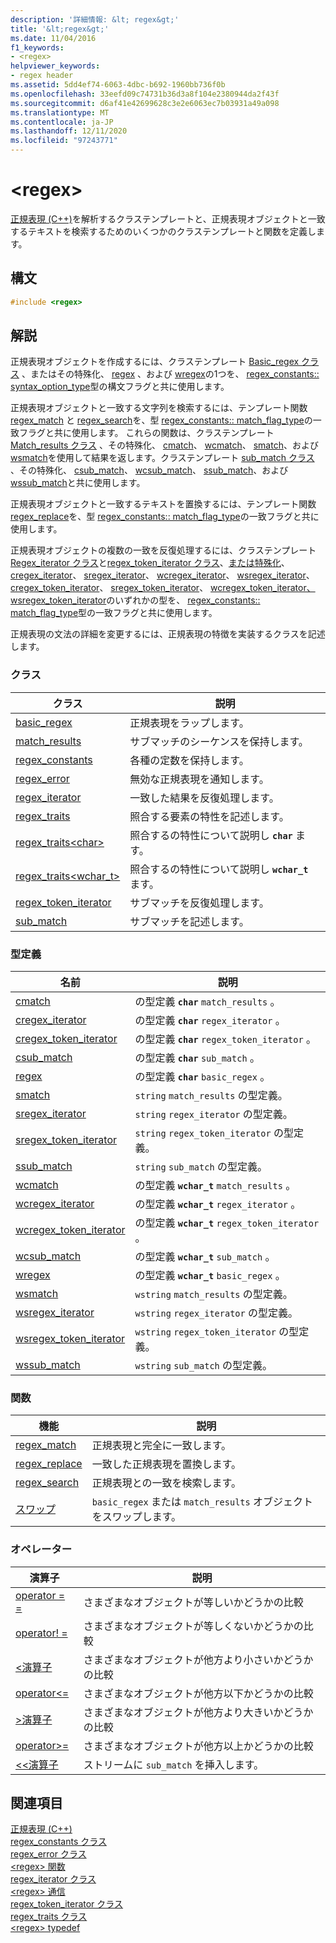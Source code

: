 ```yaml
---
description: '詳細情報: &lt; regex&gt;'
title: '&lt;regex&gt;'
ms.date: 11/04/2016
f1_keywords:
- <regex>
helpviewer_keywords:
- regex header
ms.assetid: 5dd4ef74-6063-4dbc-b692-1960bb736f0b
ms.openlocfilehash: 33eefd09c74731b36d3a8f104e2380944da2f43f
ms.sourcegitcommit: d6af41e42699628c3e2e6063ec7b03931a49a098
ms.translationtype: MT
ms.contentlocale: ja-JP
ms.lasthandoff: 12/11/2020
ms.locfileid: "97243771"
---
```

# <a name="ltregexgt"></a>&lt;regex&gt;

[正規表現 (C++)](../standard-library/regular-expressions-cpp.md)を解析するクラステンプレートと、正規表現オブジェクトと一致するテキストを検索するためのいくつかのクラステンプレートと関数を定義します。

## <a name="syntax"></a>構文

```cpp
#include <regex>
```

## <a name="remarks"></a>解説

正規表現オブジェクトを作成するには、クラステンプレート [Basic_regex クラス](../standard-library/basic-regex-class.md) 、またはその特殊化、 [regex](../standard-library/regex-typedefs.md#regex) 、および [wregex](../standard-library/regex-typedefs.md#wregex)の1つを、 [regex_constants:: syntax_option_type](../standard-library/regex-constants-class.md#syntax_option_type)型の構文フラグと共に使用します。

正規表現オブジェクトと一致する文字列を検索するには、テンプレート関数 [regex_match](../standard-library/regex-functions.md#regex_match) と [regex_search](../standard-library/regex-functions.md#regex_search)を、型 [regex_constants:: match_flag_type](../standard-library/regex-constants-class.md#match_flag_type)の一致フラグと共に使用します。 これらの関数は、クラステンプレート [Match_results クラス](../standard-library/match-results-class.md) 、その特殊化、 [cmatch](../standard-library/regex-typedefs.md#cmatch)、 [wcmatch](../standard-library/regex-typedefs.md#wcmatch)、 [smatch](../standard-library/regex-typedefs.md#smatch)、および [wsmatch](../standard-library/regex-typedefs.md#wsmatch)を使用して結果を返します。クラステンプレート [sub_match クラス](../standard-library/sub-match-class.md) 、その特殊化、 [csub_match](../standard-library/regex-typedefs.md#csub_match)、 [wcsub_match](../standard-library/regex-typedefs.md#wcsub_match)、 [ssub_match](../standard-library/regex-typedefs.md#ssub_match)、および [wssub_match](../standard-library/regex-typedefs.md#wssub_match)と共に使用します。

正規表現オブジェクトと一致するテキストを置換するには、テンプレート関数 [regex_replace](../standard-library/regex-functions.md#regex_replace)を、型 [regex_constants:: match_flag_type](../standard-library/regex-constants-class.md#match_flag_type)の一致フラグと共に使用します。

正規表現オブジェクトの複数の一致を反復処理するには、クラステンプレート[Regex_iterator クラス](../standard-library/regex-iterator-class.md)と[regex_token_iterator クラス](../standard-library/regex-token-iterator-class.md)、[または特殊化](../standard-library/regex-typedefs.md#wsregex_token_iterator)、 [cregex_iterator](../standard-library/regex-typedefs.md#cregex_iterator)、 [sregex_iterator](../standard-library/regex-typedefs.md#sregex_iterator)、 [wcregex_iterator](../standard-library/regex-typedefs.md#wcregex_iterator)、 [wsregex_iterator](../standard-library/regex-typedefs.md#wsregex_iterator)、 [cregex_token_iterator](../standard-library/regex-typedefs.md#cregex_token_iterator)、 [sregex_token_iterator](../standard-library/regex-typedefs.md#sregex_token_iterator)、 [wcregex_token_iterator、wsregex_token_iterator](../standard-library/regex-typedefs.md#wcregex_token_iterator)のいずれかの型を、 [regex_constants:: match_flag_type](../standard-library/regex-constants-class.md#match_flag_type)型の一致フラグと共に使用します。

正規表現の文法の詳細を変更するには、正規表現の特徴を実装するクラスを記述します。

### <a name="classes"></a>クラス

|クラス|説明|
|-|-|
|[basic_regex](../standard-library/basic-regex-class.md)|正規表現をラップします。|
|[match_results](../standard-library/match-results-class.md)|サブマッチのシーケンスを保持します。|
|[regex_constants](../standard-library/regex-constants-class.md)|各種の定数を保持します。|
|[regex_error](../standard-library/regex-error-class.md)|無効な正規表現を通知します。|
|[regex_iterator](../standard-library/regex-iterator-class.md)|一致した結果を反復処理します。|
|[regex_traits](../standard-library/regex-traits-class.md)|照合する要素の特性を記述します。|
|[regex_traits\<char>](../standard-library/regex-traits-char-class.md)|照合するの特性について説明し **`char`** ます。|
|[regex_traits<wchar_t>](../standard-library/regex-traits-wchar-t-class.md)|照合するの特性について説明し **`wchar_t`** ます。|
|[regex_token_iterator](../standard-library/regex-token-iterator-class.md)|サブマッチを反復処理します。|
|[sub_match](../standard-library/sub-match-class.md)|サブマッチを記述します。|

### <a name="type-definitions"></a>型定義

|名前|説明|
|-|-|
|[cmatch](../standard-library/regex-typedefs.md#cmatch)|の型定義 **`char`** `match_results` 。|
|[cregex_iterator](../standard-library/regex-typedefs.md#cregex_iterator)|の型定義 **`char`** `regex_iterator` 。|
|[cregex_token_iterator](../standard-library/regex-typedefs.md#cregex_token_iterator)|の型定義 **`char`** `regex_token_iterator` 。|
|[csub_match](../standard-library/regex-typedefs.md#csub_match)|の型定義 **`char`** `sub_match` 。|
|[regex](../standard-library/regex-typedefs.md#regex)|の型定義 **`char`** `basic_regex` 。|
|[smatch](../standard-library/regex-typedefs.md#smatch)|`string` `match_results` の型定義。|
|[sregex_iterator](../standard-library/regex-typedefs.md#sregex_iterator)|`string` `regex_iterator` の型定義。|
|[sregex_token_iterator](../standard-library/regex-typedefs.md#sregex_token_iterator)|`string` `regex_token_iterator` の型定義。|
|[ssub_match](../standard-library/regex-typedefs.md#ssub_match)|`string` `sub_match` の型定義。|
|[wcmatch](../standard-library/regex-typedefs.md#wcmatch)|の型定義 **`wchar_t`** `match_results` 。|
|[wcregex_iterator](../standard-library/regex-typedefs.md#wcregex_iterator)|の型定義 **`wchar_t`** `regex_iterator` 。|
|[wcregex_token_iterator](../standard-library/regex-typedefs.md#wcregex_token_iterator)|の型定義 **`wchar_t`** `regex_token_iterator` 。|
|[wcsub_match](../standard-library/regex-typedefs.md#wcsub_match)|の型定義 **`wchar_t`** `sub_match` 。|
|[wregex](../standard-library/regex-typedefs.md#wregex)|の型定義 **`wchar_t`** `basic_regex` 。|
|[wsmatch](../standard-library/regex-typedefs.md#wsmatch)|`wstring` `match_results` の型定義。|
|[wsregex_iterator](../standard-library/regex-typedefs.md#wsregex_iterator)|`wstring` `regex_iterator` の型定義。|
|[wsregex_token_iterator](../standard-library/regex-typedefs.md#wsregex_token_iterator)|`wstring` `regex_token_iterator` の型定義。|
|[wssub_match](../standard-library/regex-typedefs.md#wssub_match)|`wstring` `sub_match` の型定義。|

### <a name="functions"></a>関数

|機能|説明|
|-|-|
|[regex_match](../standard-library/regex-functions.md#regex_match)|正規表現と完全に一致します。|
|[regex_replace](../standard-library/regex-functions.md#regex_replace)|一致した正規表現を置換します。|
|[regex_search](../standard-library/regex-functions.md#regex_search)|正規表現との一致を検索します。|
|[スワップ](../standard-library/regex-functions.md#swap)|`basic_regex` または `match_results` オブジェクトをスワップします。|

### <a name="operators"></a>オペレーター

|演算子|説明|
|-|-|
|[operator = =](../standard-library/regex-operators.md#op_eq_eq)|さまざまなオブジェクトが等しいかどうかの比較|
|[operator! =](../standard-library/regex-operators.md#op_neq)|さまざまなオブジェクトが等しくないかどうかの比較|
|[<演算子 ](../standard-library/regex-operators.md#op_lt)|さまざまなオブジェクトが他方より小さいかどうかの比較|
|[operator\<=](../standard-library/regex-operators.md#op_gt_eq)|さまざまなオブジェクトが他方以下かどうかの比較|
|[>演算子 ](../standard-library/regex-operators.md#op_gt)|さまざまなオブジェクトが他方より大きいかどうかの比較|
|[operator>=](../standard-library/regex-operators.md#op_gt_eq)|さまざまなオブジェクトが他方以上かどうかの比較|
|[<<演算子 ](../standard-library/regex-operators.md#op_lt_lt)|ストリームに `sub_match` を挿入します。|

## <a name="see-also"></a>関連項目

[正規表現 (C++)](../standard-library/regular-expressions-cpp.md)\
[regex_constants クラス](../standard-library/regex-constants-class.md)\
[regex_error クラス](../standard-library/regex-error-class.md)\
[\<regex> 関数](../standard-library/regex-functions.md)\
[regex_iterator クラス](../standard-library/regex-iterator-class.md)\
[\<regex> 通信](../standard-library/regex-operators.md)\
[regex_token_iterator クラス](../standard-library/regex-token-iterator-class.md)\
[regex_traits クラス](../standard-library/regex-traits-class.md)\
[\<regex> typedef](../standard-library/regex-typedefs.md)
